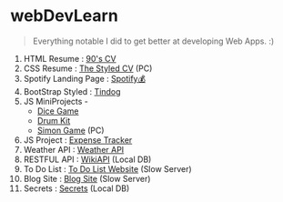 # webDevLearn

>Everything notable I did to get better at developing Web Apps. :)

1) HTML Resume : <A href="https://abhigyanbafna.github.io/webDevLearn/personalSite_HTML/">90's CV</a> 
2) CSS Resume : <A href="https://abhigyanbafna.github.io/webDevLearn/personalSite_CSS/">The Styled CV</a> (PC)
3) Spotify Landing Page : <a href="https://abhigyanbafna.github.io/webDevLearn/spotify">Spotify💰</a>
4) BootStrap Styled : <A href="https://abhigyanbafna.github.io/webDevLearn/tindog/">Tindog</a>
5) JS MiniProjects -
    * <a href = "https://abhigyanbafna.github.io/webDevLearn/diceGame/dice.html">Dice Game</a> 
    * <A href="https://abhigyanbafna.github.io/webDevLearn/drumKit/">Drum Kit</a>
    * <A href="https://abhigyanbafna.github.io/webDevLearn/simonGame/">Simon Game</a> (PC)
6) JS Project : <A href="https://abhigyanbafna.github.io/webDevLearn/toDoList/">Expense Tracker</a>
7) Weather API : <A href="https://weatherapi-rxh5.onrender.com">Weather API</a>
8) RESTFUL API : <A href="https://github.com/AbhigyanBafna/webDevLearn/tree/main/wikiAPI">WikiAPI</a> (Local DB)
9) To Do List : <A href="https://todo.dazeb.studio/">To Do List Website</a> (Slow Server)
10) Blog Site : <A href="https://blog.dazeb.studio/">Blog Site</a> (Slow Server)
11) Secrets : <A href="https://github.com/AbhigyanBafna/webDevLearn/tree/main/secrets">Secrets</a> (Local DB)
